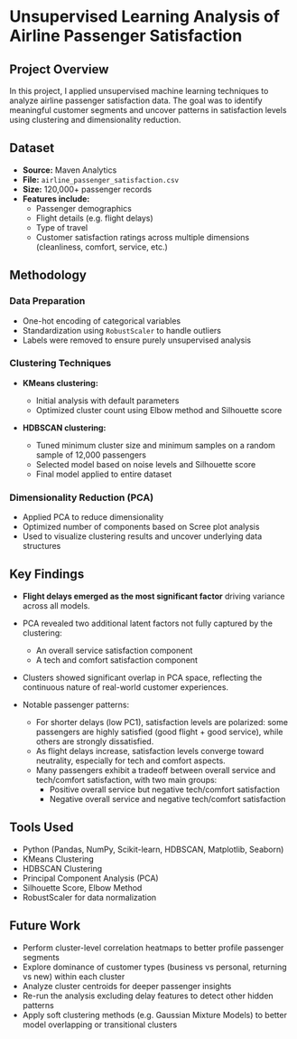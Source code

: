 # Unsupervised Learning Analysis of Airline Passenger Satisfaction

## Project Overview

In this project, I applied unsupervised machine learning techniques to analyze airline passenger satisfaction data. The goal was to identify meaningful customer segments and uncover patterns in satisfaction levels using clustering and dimensionality reduction.

## Dataset

- **Source:** Maven Analytics
- **File:** `airline_passenger_satisfaction.csv`
- **Size:** 120,000+ passenger records
- **Features include:**  
  - Passenger demographics  
  - Flight details (e.g. flight delays)  
  - Type of travel  
  - Customer satisfaction ratings across multiple dimensions (cleanliness, comfort, service, etc.)

## Methodology

### Data Preparation

- One-hot encoding of categorical variables
- Standardization using `RobustScaler` to handle outliers
- Labels were removed to ensure purely unsupervised analysis

### Clustering Techniques

- **KMeans clustering:**
  - Initial analysis with default parameters
  - Optimized cluster count using Elbow method and Silhouette score

- **HDBSCAN clustering:**
  - Tuned minimum cluster size and minimum samples on a random sample of 12,000 passengers
  - Selected model based on noise levels and Silhouette score
  - Final model applied to entire dataset

### Dimensionality Reduction (PCA)

- Applied PCA to reduce dimensionality
- Optimized number of components based on Scree plot analysis
- Used to visualize clustering results and uncover underlying data structures

## Key Findings

- **Flight delays emerged as the most significant factor** driving variance across all models.
- PCA revealed two additional latent factors not fully captured by the clustering:
  - An overall service satisfaction component
  - A tech and comfort satisfaction component

- Clusters showed significant overlap in PCA space, reflecting the continuous nature of real-world customer experiences.

- Notable passenger patterns:
  - For shorter delays (low PC1), satisfaction levels are polarized: some passengers are highly satisfied (good flight + good service), while others are strongly dissatisfied.
  - As flight delays increase, satisfaction levels converge toward neutrality, especially for tech and comfort aspects.
  - Many passengers exhibit a tradeoff between overall service and tech/comfort satisfaction, with two main groups:
    - Positive overall service but negative tech/comfort satisfaction
    - Negative overall service and negative tech/comfort satisfaction

## Tools Used

- Python (Pandas, NumPy, Scikit-learn, HDBSCAN, Matplotlib, Seaborn)
- KMeans Clustering
- HDBSCAN Clustering
- Principal Component Analysis (PCA)
- Silhouette Score, Elbow Method
- RobustScaler for data normalization

## Future Work

- Perform cluster-level correlation heatmaps to better profile passenger segments
- Explore dominance of customer types (business vs personal, returning vs new) within each cluster
- Analyze cluster centroids for deeper passenger insights
- Re-run the analysis excluding delay features to detect other hidden patterns
- Apply soft clustering methods (e.g. Gaussian Mixture Models) to better model overlapping or transitional clusters

